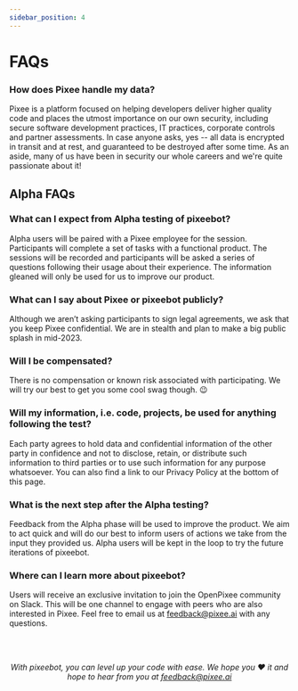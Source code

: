 ```yaml
---
sidebar_position: 4
---
```


# FAQs

### How does Pixee handle my data?
Pixee is a platform focused on helping developers deliver higher quality code and places the utmost importance on our own security, including secure software development practices, IT practices, corporate controls and partner assessments. In case anyone asks, yes -- all data is encrypted in transit and at rest, and guaranteed to be destroyed after some time. As an aside, many of us have been in security our whole careers and we're quite passionate about it!

## Alpha FAQs

### What can I expect from Alpha testing of pixeebot?
Alpha users will be paired with a Pixee employee for the session. Participants will complete a set of tasks with a functional product. The sessions will be recorded and participants will be asked a series of questions following their usage about their experience. The information gleaned will only be used for us to improve our product.

### What can I say about Pixee or pixeebot publicly?
Although we aren’t asking participants to sign legal agreements, we ask that you keep Pixee confidential. We are in stealth and plan to make a big public splash in mid-2023.

### Will I be compensated?
There is no compensation or known risk associated with participating. We will try our best to get you some cool swag though. :wink:

### Will my information, i.e. code, projects, be used for anything following the test?
Each party agrees to hold data and confidential information of the other party in confidence and not to disclose, retain, or distribute such information to third parties or to use such information for any purpose whatsoever. You can also find a link to our Privacy Policy at the bottom of this page.

### What is the next step after the Alpha testing?
Feedback from the Alpha phase will be used to improve the product. We aim to act quick and will do our best to inform users of actions we take from the input they provided us. Alpha users will be kept in the loop to try the future iterations of pixeebot.

### Where can I learn more about pixeebot?
Users will receive an exclusive invitation to join the OpenPixee community on Slack. This will be one channel to engage with peers who are also interested in Pixee. Feel free to email us at feedback@pixee.ai with any questions.


<br/><br/>

*<p align="center">
With pixeebot, you can level up your code with ease. We hope you :heart: it and hope to hear from you at feedback@pixee.ai</p>*
